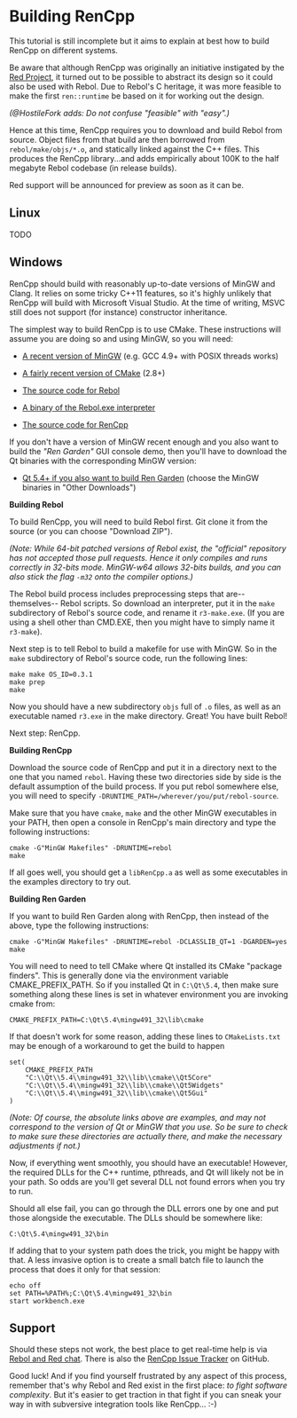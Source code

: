 Building RenCpp
===============

This tutorial is still incomplete but it aims to explain at best how to build
RenCpp on different systems.

Be aware that although RenCpp was originally an initiative instigated by the
[Red Project](http://red-lang.org/contributions.html), it turned out to be
possible to abstract its design so it could also be used with Rebol. Due to
Rebol's C heritage, it was more feasible to make the first `ren::runtime` be
based on it for working out the design.

*(@HostileFork adds: Do not confuse "feasible" with "easy".)*

Hence at this time, RenCpp requires you to download and build Rebol from
source. Object files from that build are then borrowed from
`rebol/make/objs/*.o`, and statically linked against the C++ files. This
produces the RenCpp library...and adds empirically about 100K to
the half megabyte Rebol codebase (in release builds).

Red support will be announced for preview as soon as it can be.


Linux
-----

TODO


Windows
-------

RenCpp should build with reasonably up-to-date versions of MinGW and Clang.
It relies on some tricky C++11 features, so it's highly unlikely that RenCpp
will build with Microsoft Visual Studio. At the time of writing, MSVC still
does not support (for instance) constructor inheritance.

The simplest way to build RenCpp is to use CMake. These instructions will
assume you are doing so and using MinGW, so you will need:

* [A recent version of MinGW][1]
(e.g. GCC 4.9+ with POSIX threads works)

* [A fairly recent version of CMake][2]
(2.8+)

* [The source code for Rebol][4]

* [A binary of the Rebol.exe interpreter][5]

* [The source code for RenCpp][6]

If you don't have a version of MinGW recent enough and you also want to build
the *"Ren Garden"* GUI console demo, then you'll have to download the Qt
binaries with the corresponding MinGW version:

* [Qt 5.4+ if you also want to build Ren Garden][3]
(choose the MinGW binaries in "Other Downloads")


**Building Rebol**

To build RenCpp, you will need to build Rebol first. Git clone it from the
source (or you can choose "Download ZIP").

*(Note: While 64-bit patched versions of Rebol exist, the "official" repository
has not accepted those pull requests. Hence it only compiles and runs correctly
in 32-bits mode. MinGW-w64 allows 32-bits builds, and you can also stick the
flag `-m32` onto the compiler options.)*

The Rebol build process includes preprocessing steps that are--themselves--
Rebol scripts. So download an interpreter, put it in the `make` subdirectory
of Rebol's source code, and rename it `r3-make.exe`. (If you are using a shell
other than CMD.EXE, then you might have to simply name it `r3-make`).

Next step is to tell Rebol to build a makefile for use with MinGW. So in the
`make` subdirectory of Rebol's source code, run the following lines:

    make make OS_ID=0.3.1
    make prep
    make

Now you should have a new subdirectory `objs` full of `.o` files, as well as an
executable named `r3.exe` in the make directory. Great! You have built Rebol!

Next step: RenCpp.


**Building RenCpp**

Download the source code of RenCpp and put it in a directory next to the one
that you named `rebol`. Having these two directories side by side is the
default assumption of the build process. If you put rebol somewhere else, you
will need to specify `-DRUNTIME_PATH=/wherever/you/put/rebol-source`.

Make sure that you have `cmake`, `make` and the other MinGW executables in your
PATH, then open a console in RenCpp's main directory and type the following
instructions:

    cmake -G"MinGW Makefiles" -DRUNTIME=rebol
    make

If all goes well, you should get a `libRenCpp.a` as well as some executables
in the examples directory to try out.


**Building Ren Garden**

If you want to build Ren Garden along with RenCpp, then instead of the above,
type the following instructions:

    cmake -G"MinGW Makefiles" -DRUNTIME=rebol -DCLASSLIB_QT=1 -DGARDEN=yes
    make

You will need to need to tell CMake where Qt installed its CMake "package
finders".  This is generally done via the environment variable
CMAKE_PREFIX_PATH. So if you installed Qt in `C:\Qt\5.4`, then make sure
something along these lines is set in whatever environment you are
invoking cmake from:

    CMAKE_PREFIX_PATH=C:\Qt\5.4\mingw491_32\lib\cmake

If that doesn't work for some reason, adding these lines to `CMakeLists.txt`
may be enough of a workaround to get the build to happen

    set(
        CMAKE_PREFIX_PATH
        "C:\\Qt\\5.4\\mingw491_32\\lib\\cmake\\Qt5Core"
        "C:\\Qt\\5.4\\mingw491_32\\lib\\cmake\\Qt5Widgets"
        "C:\\Qt\\5.4\\mingw491_32\\lib\\cmake\\Qt5Gui"
    )

*(Note: Of course, the absolute links above are examples, and may not
correspond to the version of Qt or MinGW that you use. So be sure to check
to make sure these directories are actually there, and make the necessary
adjustments if not.)*

Now, if everything went smoothly, you should have an executable! However, the
required DLLs for the C++ runtime, pthreads, and Qt will likely not be in your
path. So odds are you'll get several DLL not found errors when you try to run.

Should all else fail, you can go through the DLL errors one by one and put
those alongside the executable. The DLLs should be somewhere like:

    C:\Qt\5.4\mingw491_32\bin

If adding that to your system path does the trick, you might be happy with
that. A less invasive option is to create a small batch file to launch the
process that does it only for that session:

    echo off
    set PATH=%PATH%;C:\Qt\5.4\mingw491_32\bin
    start workbench.exe


Support
-------

Should these steps not work, the best place to get real-time help is via
[Rebol and Red chat](http://rebolsource.net/go/chat-faq). There is also the
[RenCpp Issue Tracker](https://github.com/hostilefork/rencpp/issues) on GitHub.

Good luck! And if you find yourself frustrated by any aspect of this process,
remember that's why Rebol and Red exist in the first place: *to fight software
complexity*.  But it's easier to get traction in that fight if you can sneak
your way in with subversive integration tools like RenCpp... :-)


[1]: http://sourceforge.net/projects/mingw-w64/files/Toolchains%20targetting%20Win64/Personal%20Builds/mingw-builds/
[2]: http://www.cmake.org/download/
[3]: http://www.qt.io/download-open-source/
[4]: https://github.com/rebol/rebol
[5]: http://rebolsource.net/
[6]: https://github.com/hostilefork/rencpp
